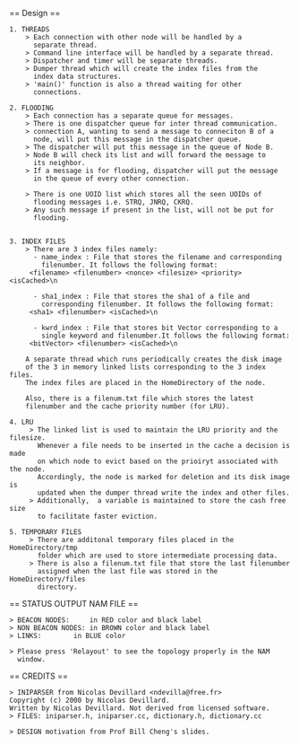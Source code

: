 == Design ==

	1. THREADS
		> Each connection with other node will be handled by a
		  separate thread.
		> Command line interface will be handled by a separate thread.
		> Dispatcher and timer will be separate threads.
		> Dumper thread which will create the index files from the
		  index data structures.
		> 'main()' function is also a thread waiting for other
		  connections.

	2. FLOODING
		> Each connection has a separate queue for messages.
		> There is one dispatcher queue for inter thread communication.
		> connection A, wanting to send a message to conneciton B of a
		  node, will put this message in the dispatcher queue.
		> The dispatcher will put this message in the queue of Node B.
		> Node B will check its list and will forward the message to
		  its neighbor.
		> If a message is for flooding, dispatcher will put the message
		  in the queue of every other connection.

		> There is one UOID list which stores all the seen UOIDs of
		  flooding messages i.e. STRQ, JNRQ, CKRQ.
		> Any such message if present in the list, will not be put for
		  flooding.


	3. INDEX FILES
		> There are 3 index files namely:
		  - name_index : File that stores the filename and corresponding
		    filenumber. It follows the following format:
		 <filename> <filenumber> <nonce> <filesize> <priority> <isCached>\n

		  - sha1_index : File that stores the sha1 of a file and
		    corresponding filenumber. It follows the following format:
		 <sha1> <filenumber> <isCached>\n

		  - kwrd_index : File that stores bit Vector corresponding to a
		    single keyword and filenumber.It follows the following format:
		 <bitVector> <filenumber> <isCached>\n

		A separate thread which runs periodically creates the disk image
		of the 3 in memory linked lists corresponding to the 3 index files.
		The index files are placed in the HomeDirectory of the node.

		Also, there is a filenum.txt file which stores the latest
		filenumber and the cache priority number (for LRU).

	4. LRU
  	     > The linked list is used to maintain the LRU priority and the filesize.
	       Whenever a file needs to be inserted in the cache a decision is made
	       on which node to evict based on the prioiryt associated with the node.
	       Accordingly, the node is marked for deletion and its disk image is
	       updated when the dumper thread write the index and other files.
	     > Additionally,  a variable is maintained to store the cash free size
	       to facilitate faster eviction.

	5. TEMPORARY FILES
	     > There are additonal temporary files placed in the HomeDirectory/tmp
	       folder which are used to store intermediate processing data.
	     > There is also a filenum.txt file that store the last filenumber
	       assigned when the last file was stored in the HomeDirectory/files
	       directory.

== STATUS OUTPUT NAM FILE ==

	> BEACON NODES:		in RED color and black label
	> NON BEACON NODES:	in BROWN color and black label
	> LINKS:		in BLUE color

	> Please press 'Relayout' to see the topology properly in the NAM
	  window.

== CREDITS ==

	> INIPARSER from Nicolas Devillard <ndevilla@free.fr>
	Copyright (c) 2000 by Nicolas Devillard.
	Written by Nicolas Devillard. Not derived from licensed software.
	> FILES: iniparser.h, iniparser.cc, dictionary.h, dictionary.cc

	> DESIGN motivation from Prof Bill Cheng's slides.